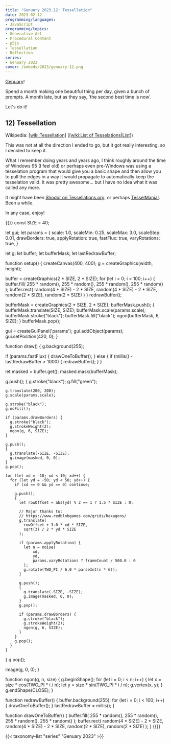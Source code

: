 ```yaml
---
title: "Genuary 2023.12: Tessellation"
date: 2023-02-12
programming/languages:
- JavaScript
programming/topics:
- Generative Art
- Procedural Content
- p5js
- Tessellation
- Reflection
series:
- Genuary 2023
cover: /embeds/2023/genuary-12.png
---
```

[Genuary](https://genuary.art/)! 

Spend a month making one beautiful thing per day, given a bunch of prompts. A month late, but as they say, 'the second best time is now'.  

Let's do it!

## 12) Tessellation

Wikipedia: [[wiki:Tessellation]]()
 ([[wiki:List of Tesselations|List]]())

This was not at all the direction I ended to go, but it got really interesting, so I decided to keep it. 

What I remember doing years and years ago, I think roughly around the time of Windows 95 (I feel old) or perhaps even pre-Windows was using a tesselation program that would give you a basic shape and then allow you to pull the edges in a way it would propagate to automatically keep the tesselation valid. It was pretty awesome... but I have no idea what it was called any more. 

It might have been [Shodor on Tessellations.org](http://www.tessellations.org/software-shodor.shtml), or perhaps [TesselMania!](http://www.tessellations.org/software-tesselmania0.shtml). Been a while. 

In any case, enjoy!

{{<p5js width="600" height="420">}}
const SIZE = 40;

let gui;
let params = {
  scale: 1.0, scaleMin: 0.25, scaleMax: 3.0, scaleStep: 0.01,
  drawBorders: true,
  applyRotation: true,
  fastFlux: true,
  varyRotations: true,
}

let g;
let buffer;
let bufferMask;
let lastRedrawBuffer;

function setup() {
  createCanvas(400, 400);
  g = createGraphics(width, height);
  
  buffer = createGraphics(2 * SIZE, 2 * SIZE);
  for (let i = 0; i < 100; i++) {
    buffer.fill(
      255 * random(),
      255 * random(),
      255 * random(),
      255 * random()
    );
    buffer.rect(
      random(4 * SIZE) - 2 * SIZE,
      random(4 * SIZE) - 2 * SIZE, 
      random(2 * SIZE),
      random(2 * SIZE)
    )
  }
  redrawBuffer();
  
  bufferMask = createGraphics(2 * SIZE, 2 * SIZE);
  bufferMask.push();
  {
    bufferMask.translate(SIZE, SIZE);
    bufferMask.scale(params.scale);
    bufferMask.stroke("black");
    bufferMask.fill("black");
    ngon(bufferMask, 6, SIZE);
  }
  bufferMask.pop();
 
  gui = createGuiPanel('params');
  gui.addObject(params);
  gui.setPosition(420, 0);
}

function draw() {
  g.background(255);
  
  if (params.fastFlux) {
    drawOneToBuffer();
  } else {
    if (millis() - lastRedrawBuffer > 1000) {
      redrawBuffer();
    }
  }
  
  let masked = buffer.get();
  masked.mask(bufferMask);
  
  g.push(); 
  {
    g.stroke("black");
    g.fill("green");
  
    g.translate(200, 200);
    g.scale(params.scale);
    
    g.stroke("black");
    g.noFill();
    
    if (params.drawBorders) {
      g.stroke("black");
      g.strokeWeight(2);
      ngon(g, 6, SIZE);      
    }
    
    g.push();
    {
      g.translate(-SIZE, -SIZE);
      g.image(masked, 0, 0);
    }
    g.pop();
        
    for (let xd = -10; xd < 10; xd++) {
      for (let yd = -50; yd < 50; yd++) {
        if (xd == 0 && yd == 0) continue;
        
        g.push();
        {
          let rowOffset = abs(yd) % 2 == 1 ? 1.5 * SIZE : 0;
          
          // Major thanks to:
          // https://www.redblobgames.com/grids/hexagons/
          g.translate(
            rowOffset + 3.0 * xd * SIZE, 
            sqrt(3) / 2 * yd * SIZE
          );
          
          if (params.applyRotation) {
            let n = noise(
                xd,
                yd,
                params.varyRotations ? frameCount / 500.0 : 0
            );
            g.rotate(TWO_PI / 6.0 * parseInt(n * 6));
          }
          
          g.push();
          {
            g.translate(-SIZE, -SIZE);
            g.image(masked, 0, 0);
          }
          g.pop();
          
          if (params.drawBorders) {
            g.stroke("black");
            g.strokeWeight(2);
            ngon(g, 6, SIZE);            
          }
        }
        g.pop();
      }
    }
  }
  g.pop();
  
  image(g, 0, 0);
}

function ngon(g, n, size) {
  g.beginShape();
  for (let i = 0; i < n; i++) {
    let x = size * cos(TWO_PI * i / n);
    let y = size * sin(TWO_PI * i / n);
    g.vertex(x, y);
  }
  g.endShape(CLOSE);
}

function redrawBuffer() {
  buffer.background(255);
  for (let i = 0; i < 100; i++) {
    drawOneToBuffer();
  }
  lastRedrawBuffer = millis();
}

function drawOneToBuffer() {
  buffer.fill(
    255 * random(),
    255 * random(),
    255 * random(),
    255 * random()
  );
  buffer.rect(
    random(4 * SIZE) - 2 * SIZE,
    random(4 * SIZE) - 2 * SIZE, 
    random(2 * SIZE),
    random(2 * SIZE)
  );
}
{{</p5js>}}

<!--more-->

{{< taxonomy-list "series" "Genuary 2023" >}}
